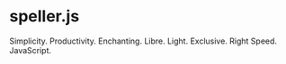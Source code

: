 # speller.js
Simplicity. Productivity. Enchanting. Libre. Light. Exclusive. Right Speed. JavaScript.
